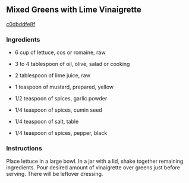 ## Mixed Greens with Lime Vinaigrette

[c0dbddfe8f](http://www.foodnetwork.com/recipes/robin-miller/mixed-greens-with-lime-vinaigrette-recipe.html)

### Ingredients

 - 6 cup of lettuce, cos or romaine, raw

 - 3 to 4 tablespoon of oil, olive, salad or cooking

 - 2 tablespoon of lime juice, raw

 - 1 teaspoon of mustard, prepared, yellow

 - 1/2 teaspoon of spices, garlic powder

 - 1/4 teaspoon of spices, cumin seed

 - 1/4 teaspoon of salt, table

 - 1/4 teaspoon of spices, pepper, black

### Instructions

Place lettuce in a large bowl. In a jar with a lid, shake together remaining ingredients. Pour desired amount of vinaigrette over greens just before serving. There will be leftover dressing.